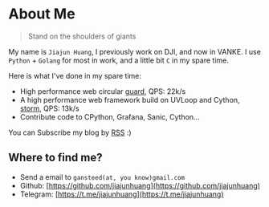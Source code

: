 # About Me

> Stand on the shoulders of giants

My name is `Jiajun Huang`, I previously work on DJI, and now in VANKE. I use `Python` + `Golang` for most in work,
and a little bit `C` in my spare time.

Here is what I've done in my spare time:

- High performance web circular [guard](https://github.com/jiajunhuang/guard), QPS: 22k/s
- A high performance web framework build on UVLoop and Cython, [storm](https://github.com/jiajunhuang/storm), QPS: 13k/s
- Contribute code to CPython, Grafana, Sanic, Cython...

You can Subscribe my blog by [RSS](https://blog.jiajunhuang.com/rss) :)

## Where to find me?

- Send a email to `gansteed(at, you know)gmail.com`
- Github: [https://github.com/jiajunhuang](https://github.com/jiajunhuang)
- Telegram: [https://t.me/jiajunhuang](https://t.me/jiajunhuang)
